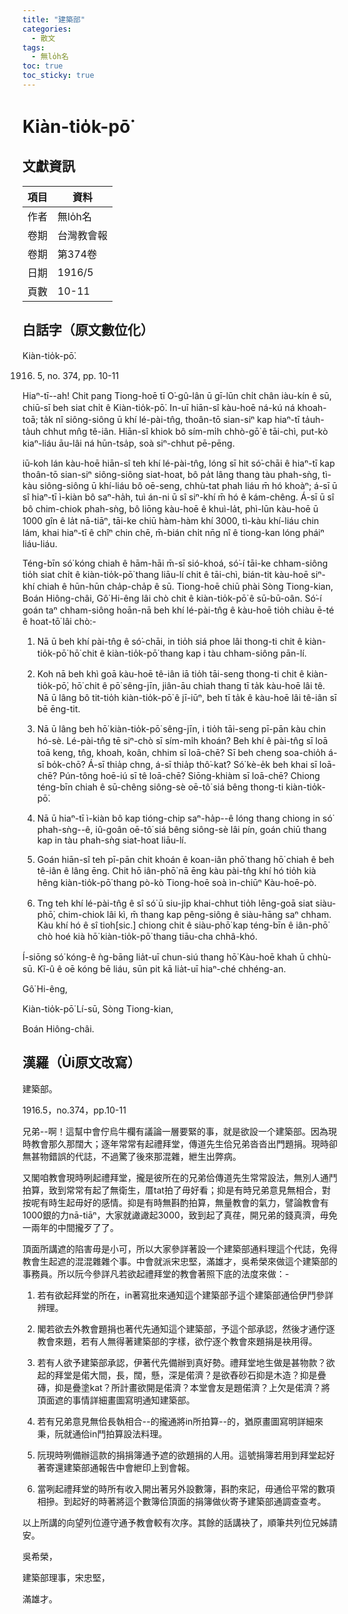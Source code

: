 ```yaml
---
title: "建築部"
categories:
  - 散文
tags:
  - 無lo̍h名
toc: true
toc_sticky: true
---
```


# Kiàn-tio̍k-pō͘

## 文獻資訊

| 項目 | 資料 |
|---|---|
| 作者 | 無lo̍h名 |
| 卷期 | 台灣教會報 |
| 卷期 | 第374卷 |
| 日期 | 1916/5 |
| 頁數 | 10-11 |

## 白話字（原文數位化）

Kiàn-tio̍k-pō͘.

1916. 5, no. 374, pp. 10-11

Hiaⁿ-tī--ah! Chit pang Tiong-hoē tī O͘-gû-lân ū gī-lūn chi̍t chân iàu-kín ê sū, chiū-sī beh siat chi̍t ê Kiàn-tio̍k-pō͘. In-uī hiān-sî kàu-hoē ná-kú ná khoah-toā; ta̍k nî siông-siông ū khí lé-pài-tn̂g, thoân-tō sian-siⁿ kap hiaⁿ-tī ta̍uh-ta̍uh chhut mn̂g tê-iân. Hiān-sî khiok bô sím-mi̍h chhò-gō͘ ê tāi-chì, put-kò kiaⁿ-liáu āu-lâi ná hūn-tsa̍p, soà siⁿ-chhut pē-pēng.

iū-koh lán kàu-hoē hiān-sî teh khí lé-pài-tn̂g, lóng sī hit só͘-chāi ê hiaⁿ-tī kap thoân-tō sian-siⁿ siông-siông siat-hoat, bô pa̍t lâng thang tàu phah-sǹg, tì-kàu siông-siông ū khí-liáu bô oē-seng, chhù-tat phah liáu m̄ hó khoàⁿ; á-sī ū sî hiaⁿ-tī ì-kiàn bô saⁿ-ha̍h, tuì án-ni ū sî siⁿ-khí m̄ hó ê kám-chêng. Á-sī ū sî bô chim-chiok phah-sǹg, bô liōng kàu-hoē ê khuì-la̍t, phì-lūn kàu-hoē ū 1000 gîn ê la̍t nā-tiāⁿ, tāi-ke chiū hàm-hàm khí 3000, tì-kàu khí-liáu chin lám, khai hiaⁿ-tī ê chîⁿ chin chē, m̄-bián chi̍t nn̄g nî ê tiong-kan lóng pháiⁿ liáu-liáu.

Téng-bīn só͘ kóng chiah ê hām-hāi m̄-sī sió-khoá, só͘-í tāi-ke chham-siông tio̍h siat chi̍t ê kiàn-tio̍k-pō͘ thang liāu-lí chit ê tāi-chì, bián-tit kàu-hoē siⁿ-khí chiah ê hūn-hūn cha̍p-cha̍p ê sū. Tiong-hoē chiū phài Sòng Tiong-kian, Boán Hiông-châi, Gô͘ Hi-êng lâi chò chit ê kiàn-tio̍k-pō͘ ê sū-bū-oân. Só͘-í goán taⁿ chham-siông hoān-nā beh khí lé-pài-tn̂g ê kàu-hoē tio̍h chiàu ē-té ê hoat-tō͘ lâi chò:-

1. Nā ū beh khí pài-tn̂g ê só͘-chāi, in tio̍h siá phoe lâi thong-ti chit ê kiàn-tio̍k-pō͘ hō͘ chit ê kiàn-tio̍k-pō͘ thang kap i tàu chham-siông pān-lí.

2. Koh nā beh khì goā kàu-hoē tê-iân iā tio̍h tāi-seng thong-ti chit ê kiàn-tio̍k-pō͘, hō͘ chit ê pō͘ sêng-jīn, jiân-āu chiah thang tī ta̍k kàu-hoē lâi tê. Nā ū lâng bô tit-tio̍h kiàn-tio̍k-pō͘ ê jī-iūⁿ, beh tī ta̍k ê kàu-hoē lâi tê-iân sī bē ēng-tit.

3. Nā ū lâng beh hō͘ kiàn-tio̍k-pō͘ sêng-jīn, i tio̍h tāi-seng pī-pān kàu chin hó-sè. Lé-pài-tn̂g tē siⁿ-chò sī sím-mi̍h khoán? Beh khí ê pài-tn̂g sī loā toā keng, tn̂g, khoah, koân, chhim sī loā-chē? Sī beh cheng soa-chio̍h á-sī bo̍k-chō? Á-sī thia̍p chng, á-sī thia̍p thô͘-kat? Só͘ kè-e̍k beh khai sī loā-chē? Pún-tông hoē-iú sī tê loā-chē? Siōng-khiàm sī loā-chē? Chiong téng-bīn chiah ê sū-chêng siông-sè oē-tô͘ siá bêng thong-ti kiàn-tio̍k-pō͘.

4. Nā ū hiaⁿ-tī ì-kiàn bô kap tióng-chip saⁿ-ha̍p--ê lóng thang chiong in só͘ phah-sǹg--ê, iû-goân oē-tô͘ siá bêng siông-sè lâi pín, goán chiū thang kap in tàu phah-sǹg siat-hoat liāu-lí.

5. Goán hiān-sî teh pī-pān chit khoán ê koan-iân phō͘ thang hō͘ chiah ê beh tê-iân ê lâng ēng. Chit hō iân-phō͘ nā ēng kàu pài-tn̂g khí hó tio̍h kià hêng kiàn-tio̍k-pō͘ thang pò-kò Tiong-hoē soà ìn-chiūⁿ Kàu-hoē-pò.

6. Tng teh khí lé-pài-tn̂g ê sî só͘ ū siu-ji̍p khai-chhut tio̍h lēng-goā siat siàu-phō͘, chim-chiok lâi kì, m̄ thang kap pêng-siông ê siàu-hāng saⁿ chham. Kàu khí hó ê sî tioh[sic.] chiong chit ê siàu-phō͘ kap téng-bīn ê iân-phō͘ chò hoé kià hō͘ kiàn-tio̍k-pō͘ thang tiāu-cha chhâ-khó.

Í-siōng só͘ kóng-ê ǹg-bāng lia̍t-uī chun-siú thang hō͘ Kàu-hoē khah ū chhù-sū. Kî-û ê oē kóng bē liáu, sūn pit kā lia̍t-uī hiaⁿ-ché chhéng-an.

Gô͘ Hi-êng,

Kiàn-tio̍k-pō͘ Lí-sū, Sòng Tiong-kian,

Boán Hiông-châi.

## 漢羅（Ùi原文改寫）

建築部。

1916.5，no.374，pp.10-11

兄弟--啊！這幫中會佇烏牛欄有議論一層要緊的事，就是欲設一个建築部。因為現時教會那久那闊大；逐年常常有起禮拜堂，傳道先生佮兄弟沓沓出門題捐。現時卻無甚物錯誤的代誌，不過驚了後來那混雜，紲生出弊病。

又閣咱教會現時咧起禮拜堂，攏是彼所在的兄弟佮傳道先生常常設法，無別人通鬥拍算，致到常常有起了無衛生，厝tat拍了毋好看；抑是有時兄弟意見無相合，對按呢有時生起毋好的感情。抑是有時無斟酌拍算，無量教會的氣力，譬論教會有1000銀的力nā-tiāⁿ，大家就譀譀起3000，致到起了真荏，開兄弟的錢真濟，毋免一兩年的中間攏歹了了。

頂面所講遮的陷害毋是小可，所以大家參詳著設一个建築部通料理這个代誌，免得教會生起遮的混混雜雜个事。中會就派宋忠堅，滿雄才，吳希榮來做這个建築部的事務員。所以阮今參詳凡若欲起禮拜堂的教會著照下底的法度來做：-

1. 若有欲起拜堂的所在，in著寫批來通知這个建築部予這个建築部通佮伊鬥參詳辨理。

2. 閣若欲去外教會題捐也著代先通知這个建築部，予這个部承認，然後才通佇逐教會來題，若有人無得著建築部的字樣，欲佇逐个教會來題捐是袂用得。

3. 若有人欲予建築部承認，伊著代先備辦到真好勢。禮拜堂地生做是甚物款？欲起的拜堂是偌大間，長，闊，懸，深是偌濟？是欲舂砂石抑是木造？抑是疊磚，抑是疊塗kat？所計畫欲開是偌濟？本堂會友是題偌濟？上欠是偌濟？將頂面遮的事情詳細畫圖寫明通知建築部。

4. 若有兄弟意見無佮長執相合--的攏通將in所拍算--的，猶原畫圖寫明詳細來秉，阮就通佮in鬥拍算設法料理。

5. 阮現時咧備辦這款的捐捐簿通予遮的欲題捐的人用。這號捐簿若用到拜堂起好著寄還建築部通報告中會紲印上到會報。

6. 當咧起禮拜堂的時所有收入開出著另外設數簿，斟酌來記，毋通佮平常的數項相摻。到起好的時著將這个數簿佮頂面的捐簿做伙寄予建築部通調查查考。

以上所講的向望列位遵守通予教會較有次序。其餘的話講袂了，順筆共列位兄姊請安。

吳希榮，

建築部理事，宋忠堅，

滿雄才。
